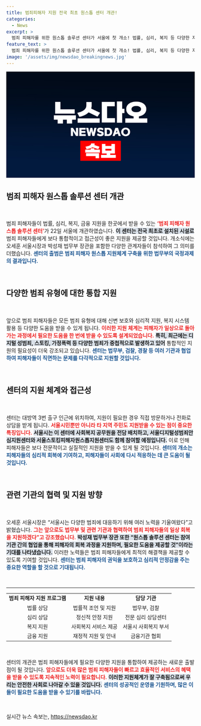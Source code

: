 ```yaml
---
title: 범죄피해자 지원 전국 최초 원스톱 센터 개관!
categories:
  - News
excerpt: >
  범죄 피해자를 위한 원스톱 솔루션 센터가 서울에 첫 개소! 법률, 심리, 복지 등 다양한 지원을 한 곳에서 제공받아 피해자들이 더 나은 일상으로 돌아갈 수 있도록 돕습니다. 지금 바로 확인하세요!
feature_text: >
  범죄 피해자를 위한 원스톱 솔루션 센터가 서울에 첫 개소! 법률, 심리, 복지 등 다양한 지원을 한 곳에서 제공받아 피해자들이 더 나은 일상으로 돌아갈 수 있도록 돕습니다. 지금 바로 확인하세요!
image: '/assets/img/newsdao_breakingnews.jpg'
---
```


<p><img src="/assets/img/newsdao_breakingnews.jpg" alt="firstkoreanews 속보" /></p>

<h2 data-ke-size="size26">범죄 피해자 원스톱 솔루션 센터 개관</h2>

<p data-ke-size="size16">&nbsp;</p>

<p>범죄 피해자들이 법률, 심리, 복지, 금융 지원을 한곳에서 받을 수 있는 <b><span style="color: #ee2323;">‘범죄 피해자 원스톱 솔루션 센터’</span></b>가 22일 서울에 개관하였습니다. <b><span style="background-color: #21538527;">이 센터는 전국 최초로 설치된 시설로</span></b> 범죄 피해자들에게 보다 통합적이고 접근성이 좋은 지원을 제공할 것입니다. 개소식에는 오세훈 서울시장과 박성재 법무부 장관을 포함한 다양한 관계자들이 참석하여 그 의미를 더했습니다. <b><span style="color: #1a5490;">센터의 출범은 범죄 피해자 원스톱 지원체계 구축을 위한 법무부의 국정과제의 결과입니다.</span></b> </p>

<p data-ke-size="size16">&nbsp;</p>

<h2 data-ke-size="size26">다양한 범죄 유형에 대한 통합 지원</h2>

<p data-ke-size="size16">&nbsp;</p>

<p>앞으로 범죄 피해자들은 모든 범죄 유형에 대해 신변 보호와 심리적 지원, 복지 시스템 활용 등 다양한 도움을 받을 수 있게 됩니다. <b><span style="color: #ee2323;">이러한 지원 체계는 피해자가 일상으로 돌아가는 과정에서 필요한 도움을 한 번에 받을 수 있도록 설계되었습니다.</span></b> <b><span style="background-color: #21538527;">특히, 최근에는 디지털 성범죄, 스토킹, 가정폭력 등 다양한 범죄가 중첩적으로 발생하고 있어</span></b> 통합적인 지원의 필요성이 더욱 강조되고 있습니다. <b><span style="color: #1a5490;">센터는 법무부, 검찰, 경찰 등 여러 기관과 협업하여 피해자들이 직면하는 문제를 다각적으로 지원할 것입니다.</span></b></p>

<p data-ke-size="size16">&nbsp;</p>

<h2 data-ke-size="size26">센터의 지원 체계와 접근성</h2>

<p data-ke-size="size16">&nbsp;</p>

<p>센터는 대방역 3번 출구 인근에 위치하여, 지원이 필요한 경우 직접 방문하거나 전화로 상담을 받게 됩니다. <b><span style="color: #ee2323;">서울시민뿐만 아니라 타 지역 주민도 지원받을 수 있는 점이 중요한 특징입니다.</span></b> <b><span style="background-color: #21538527;">서울시는 이 센터에 사회복지 공무원을 전담 배치하고, 서울디지털성범죄안심지원센터와 서울스토킹피해자원스톱지원센터도 함께 참여할 예정입니다.</span></b> 이로 인해 피해자들은 보다 전문적이고 실질적인 지원을 받을 수 있게 될 것입니다. <b><span style="color: #1a5490;">센터의 개소는 피해자들의 심리적 회복에 기여하고, 피해자들이 사회에 다시 적응하는 데 큰 도움이 될 것입니다.</span></b></p>

<p data-ke-size="size16">&nbsp;</p>

<h2 data-ke-size="size26">관련 기관의 협력 및 지원 방향</h2>

<p data-ke-size="size16">&nbsp;</p>

<p>오세훈 서울시장은 “서울시는 다양한 범죄에 대응하기 위해 여러 노력을 기울여왔다”고 밝혔습니다. <b><span style="color: #ee2323;">그는 앞으로도 법무부 및 관련 기관과 협력하여 범죄 피해자들의 일상 회복을 지원하겠다”고 강조했습니다.</span></b> <b><span style="background-color: #21538527;">박성재 법무부 장관 또한 “원스톱 솔루션 센터는 참여 기관 간의 협업을 통해 피해자의 회복 과정을 지원하며, 필요한 도움을 제공할 것”이라는 기대를 나타냈습니다.</span></b> 이러한 노력들은 범죄 피해자들에게 최적의 해결책을 제공할 수 있도록 기여할 것입니다. <b><span style="color: #1a5490;">센터는 범죄 피해자의 권익을 보호하고 심리적 안정감을 주는 중요한 역할을 할 것으로 기대됩니다.</span></b></p>

<p data-ke-size="size16">&nbsp;</p>

<hr>

<table style="width: 100%;">
<tr>
<td style="text-align: center; height: 17px;"><b>범죄 피해자 지원 프로그램</b></td>
<td style="text-align: center; height: 17px;"><b>지원 내용</b></td>
<td style="text-align: center; height: 17px;"><b>담당 기관</b></td>
</tr>
<tr>
<td style="text-align: center; height: 17px;">법률 상담</td>
<td style="text-align: center; height: 17px;">법률적 조언 및 지원</td>
<td style="text-align: center; height: 17px;">법무부, 검찰</td>
</tr>
<tr>
<td style="text-align: center; height: 17px;">심리 상담</td>
<td style="text-align: center; height: 17px;">정신적 안정 지원</td>
<td style="text-align: center; height: 17px;">전문 심리 상담센터</td>
</tr>
<tr>
<td style="text-align: center; height: 17px;">복지 지원</td>
<td style="text-align: center; height: 17px;">사회복지 서비스 제공</td>
<td style="text-align: center; height: 17px;">서울시 사회복지 부서</td>
</tr>
<tr>
<td style="text-align: center; height: 17px;">금융 지원</td>
<td style="text-align: center; height: 17px;">재정적 지원 및 안내</td>
<td style="text-align: center; height: 17px;">금융기관 협회</td>
</tr>
</table>

<p data-ke-size="size16">&nbsp;</p>

<p>센터의 개관은 범죄 피해자들에게 필요한 다양한 지원을 통합하여 제공하는 새로운 출발점이 될 것입니다. <b><span style="color: #ee2323;">앞으로도 더욱 많은 범죄 피해자들이 빠르고 효율적인 서비스의 혜택을 받을 수 있도록 지속적인 노력이 필요합니다.</span></b> <b><span style="background-color: #21538527;">이러한 지원체계가 잘 구축됨으로써 우리는 안전한 사회로 나아갈 수 있을 것입니다.</span></b> <b><span style="color: #1a5490;">센터의 성공적인 운영을 기원하며, 많은 이들이 필요한 도움을 받을 수 있기를 바랍니다.</span></b> </p>

<p data-ke-size="size16">&nbsp;</p>
실시간 뉴스 속보는, <a href="https://newsdao.kr" rel="dofollow">https://newsdao.kr</a>


